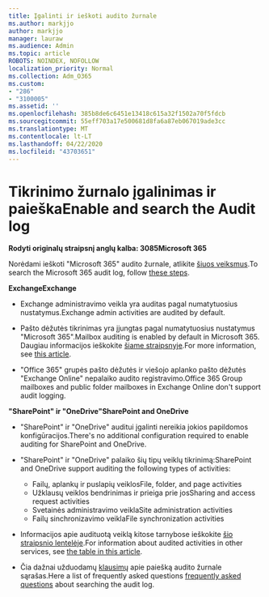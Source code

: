 ```yaml
---
title: Įgalinti ir ieškoti audito žurnale
ms.author: markjjo
author: markjjo
manager: lauraw
ms.audience: Admin
ms.topic: article
ROBOTS: NOINDEX, NOFOLLOW
localization_priority: Normal
ms.collection: Adm_O365
ms.custom:
- "286"
- "3100005"
ms.assetid: ''
ms.openlocfilehash: 385b8de6c6451e13418c615a32f1502a70f5fdcb
ms.sourcegitcommit: 55eff703a17e500681d8fa6a87eb067019ade3cc
ms.translationtype: MT
ms.contentlocale: lt-LT
ms.lasthandoff: 04/22/2020
ms.locfileid: "43703651"
---
```

# <a name="enable-and-search-the-audit-log"></a><span data-ttu-id="c08ae-102">Tikrinimo žurnalo įgalinimas ir paieška</span><span class="sxs-lookup"><span data-stu-id="c08ae-102">Enable and search the Audit log</span></span>

<span data-ttu-id="c08ae-103">**Rodyti originalų straipsnį anglų kalba: 3085**</span><span class="sxs-lookup"><span data-stu-id="c08ae-103">**Microsoft 365**</span></span>

<span data-ttu-id="c08ae-104">Norėdami ieškoti "Microsoft 365" audito žurnale, atlikite [šiuos veiksmus](https://docs.microsoft.com/office365/securitycompliance/search-the-audit-log-in-security-and-compliance#search-the-audit-log).</span><span class="sxs-lookup"><span data-stu-id="c08ae-104">To search the Microsoft 365 audit log, follow [these steps](https://docs.microsoft.com/office365/securitycompliance/search-the-audit-log-in-security-and-compliance#search-the-audit-log).</span></span>

<span data-ttu-id="c08ae-105">**Exchange**</span><span class="sxs-lookup"><span data-stu-id="c08ae-105">**Exchange**</span></span>

- <span data-ttu-id="c08ae-106">Exchange administravimo veikla yra auditas pagal numatytuosius nustatymus.</span><span class="sxs-lookup"><span data-stu-id="c08ae-106">Exchange admin activities are audited by default.</span></span>

- <span data-ttu-id="c08ae-107">Pašto dėžutės tikrinimas yra įjungtas pagal numatytuosius nustatymus "Microsoft 365".</span><span class="sxs-lookup"><span data-stu-id="c08ae-107">Mailbox auditing is enabled by default in Microsoft 365.</span></span> <span data-ttu-id="c08ae-108">Daugiau informacijos ieškokite [šiame straipsnyje](https://docs.microsoft.com/office365/securitycompliance/enable-mailbox-auditing).</span><span class="sxs-lookup"><span data-stu-id="c08ae-108">For more information, see  [this article](https://docs.microsoft.com/office365/securitycompliance/enable-mailbox-auditing).</span></span>

- <span data-ttu-id="c08ae-109">"Office 365" grupės pašto dėžutės ir viešojo aplanko pašto dėžutės "Exchange Online" nepalaiko audito registravimo.</span><span class="sxs-lookup"><span data-stu-id="c08ae-109">Office 365 Group mailboxes and public folder mailboxes in Exchange Online don't support audit logging.</span></span>

<span data-ttu-id="c08ae-110">**"SharePoint" ir "OneDrive"**</span><span class="sxs-lookup"><span data-stu-id="c08ae-110">**SharePoint and OneDrive**</span></span>

- <span data-ttu-id="c08ae-111">"SharePoint" ir "OneDrive" auditui įgalinti nereikia jokios papildomos konfigūracijos.</span><span class="sxs-lookup"><span data-stu-id="c08ae-111">There's no additional configuration required to enable auditing for SharePoint and OneDrive.</span></span>

- <span data-ttu-id="c08ae-112">"SharePoint" ir "OneDrive" palaiko šių tipų veiklų tikrinimą:</span><span class="sxs-lookup"><span data-stu-id="c08ae-112">SharePoint and OneDrive support auditing the following types of activities:</span></span>

    - <span data-ttu-id="c08ae-113">Failų, aplankų ir puslapių veiklos</span><span class="sxs-lookup"><span data-stu-id="c08ae-113">File, folder, and page activities</span></span>
    - <span data-ttu-id="c08ae-114">Užklausų veiklos bendrinimas ir prieiga prie jos</span><span class="sxs-lookup"><span data-stu-id="c08ae-114">Sharing and access request activities</span></span>
    - <span data-ttu-id="c08ae-115">Svetainės administravimo veikla</span><span class="sxs-lookup"><span data-stu-id="c08ae-115">Site administration activities</span></span>
    - <span data-ttu-id="c08ae-116">Failų sinchronizavimo veikla</span><span class="sxs-lookup"><span data-stu-id="c08ae-116">File synchronization activities</span></span>

- <span data-ttu-id="c08ae-117">Informacijos apie audituotą veiklą kitose tarnybose ieškokite [šio straipsnio lentelėje](https://docs.microsoft.com/office365/securitycompliance/search-the-audit-log-in-security-and-compliance#audited-activities).</span><span class="sxs-lookup"><span data-stu-id="c08ae-117">For information about audited activities in other services, see  [the table in this article](https://docs.microsoft.com/office365/securitycompliance/search-the-audit-log-in-security-and-compliance#audited-activities).</span></span>

- <span data-ttu-id="c08ae-118">Čia dažnai užduodamų [klausimų](https://docs.microsoft.com/office365/securitycompliance/search-the-audit-log-in-security-and-compliance#frequently-asked-questions) apie paiešką audito žurnale sąrašas.</span><span class="sxs-lookup"><span data-stu-id="c08ae-118">Here a list of frequently asked questions [frequently asked questions](https://docs.microsoft.com/office365/securitycompliance/search-the-audit-log-in-security-and-compliance#frequently-asked-questions) about searching the audit log.</span></span>